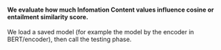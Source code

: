 

#### We evaluate how much Infomation Content values influence cosine or entailment similarity score.

We load a saved model (for example the model by the encoder in BERT/encoder), then call the testing phase. 
